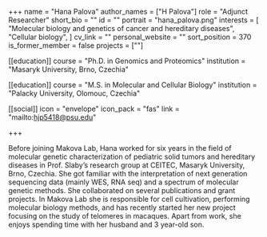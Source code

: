 +++
name = "Hana Palova"
author_names = ["H Palova"]
role = "Adjunct Researcher"
short_bio = ""
id = ""
portrait = "hana_palova.png"
interests = [
  "Molecular biology and genetics of cancer and hereditary diseases",
  "Cellular biology",
]
cv_link = ""
personal_website = ""
sort_position = 370
is_former_member = false
projects = [""]

[[education]]
  course = "Ph.D. in Genomics and Proteomics"
  institution = "Masaryk University, Brno, Czechia"

[[education]]
  course = "M.S. in Molecular and Cellular Biology"
  institution = "Palacky University, Olomouc, Czechia"

[[social]]
    icon = "envelope"
    icon_pack = "fas"
    link = "mailto:hjp5418@psu.edu"


+++

Before joining Makova Lab, Hana worked for six years in the field of molecular genetic characterization of pediatric solid tumors and hereditary diseases in Prof. Slaby’s research group at CEITEC, Masaryk University, Brno, Czechia. She got familiar with the interpretation of next generation sequencing data (mainly WES, RNA seq) and a spectrum of molecular genetic methods. She collaborated on several publications and grant projects. In Makova Lab she is responsible for cell cultivation, performing molecular biology methods, and has recently started her new project focusing on the study of telomeres in macaques. Apart from work, she enjoys spending time with her husband and 3 year-old son.

